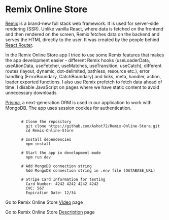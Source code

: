 # Remix Online Store
 [Remix](https://remix.run/) is a brand-new full stack web framework. It is used for server-side rendering (SSR). Unlike vanilla React, where data is fetched on the frontend and then rendered on the screen, Remix fetches data on the backend and serves the HTML directly to the user. It was created by the people behind [React Router](https://reactrouter.com/en/main).
 
 In the Remix Online Store app I tried to use some Remix features that makes the app development easier - different Remix hooks (useLoaderData, useAtionData, useFetcher, useMatches, useTransition, useCatch), different routes (layout, dynamic, dot-delimited, pathless, resource etc.), error handling (ErrorBoundary, CatchBoundary) and links, meta, handler, action, loader exported functions. I also use Remix prefetch to fetch data ahead of time. I disable JavaScript on pages where we have static content to avoid unnecessary downloads.
 
 [Prisma](https://www.prisma.io/), a next-generation ORM is used in our application to work with MongoDB. The app uses session cookies for authentication.

```

       # Clone the repository
         git clone https://github.com/Ashot72/Remix-Online-Store.git
         cd Remix-Online-Store

       # Install dependencies
         npm install

       # Start the app in development mode
         npm run dev
       
       # Add MongoDB connection string 
         Add MongoDB connection string in .env file (DATABASE_URL)
       
       # Stripe Card Information for testing
         Card Number: 4242 4242 4242 4242
         CVC: 567
         Expiration Date: 12/34

```

Go to Remix Online Store [Video](https://youtu.be/K56f1Z1Ha7c) page

Go to Remix Online Store [Description](https://ashot72.github.io/Remix-Online-Store/doc.html) page


